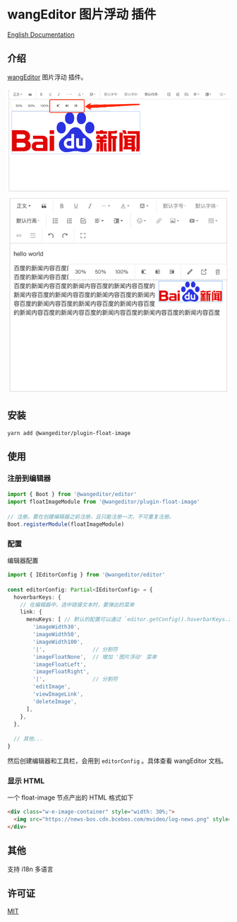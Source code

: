 # wangEditor 图片浮动 插件

[English Documentation](./README-en.md)

## 介绍

[wangEditor](https://www.wangeditor.com/) 图片浮动 插件。

![](./_img/demo-1.png)
![](./_img/demo-2.png)

## 安装

```shell
yarn add @wangeditor/plugin-float-image
```

## 使用

### 注册到编辑器

```js
import { Boot } from '@wangeditor/editor'
import floatImageModule from '@wangeditor/plugin-float-image'

// 注册。要在创建编辑器之前注册，且只能注册一次，不可重复注册。
Boot.registerModule(floatImageModule)
```

### 配置

编辑器配置

```ts
import { IEditorConfig } from '@wangeditor/editor'

const editorConfig: Partial<IEditorConfig> = {
  hoverbarKeys: {
    // 在编辑器中，选中链接文本时，要弹出的菜单
    link: {
      menuKeys: [ // 默认的配置可以通过 `editor.getConfig().hoverbarKeys.image` 获取
        'imageWidth30',
        'imageWidth50',
        'imageWidth100',
        '|',               // 分割符
        'imageFloatNone',  // 增加 '图片浮动' 菜单
        'imageFloatLeft',
        'imageFloatRight',
        '|',               // 分割符
        'editImage',
        'viewImageLink',
        'deleteImage',
      ],
    },
  },
  
  // 其他...
}
```

然后创建编辑器和工具栏，会用到 `editorConfig` 。具体查看 wangEditor 文档。

### 显示 HTML

一个 float-image 节点产出的 HTML 格式如下

```html
<div class="w-e-image-container" style="width: 30%;">
  <img src="https://news-bos.cdn.bcebos.com/mvideo/log-news.png" style="width: 100%; float: right">
</div>
```

## 其他

支持 i18n 多语言


## 许可证

[MIT](https://github.com/hqwlkj/wangEditor-plugin-float-image/blob/master/LICENSE)

